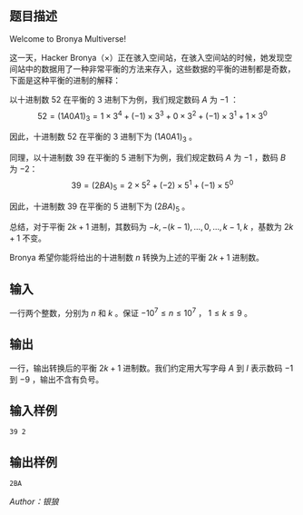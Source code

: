 ## 题目描述

Welcome to Bronya Multiverse!

这一天，Hacker Bronya（×）正在骇入空间站，在骇入空间站的时候，她发现空间站中的数据用了一种非常平衡的方法来存入，这些数据的平衡的进制都是奇数，下面是这种平衡的进制的解释：

以十进制数 $52$ 在平衡的 $3$ 进制下为例，我们规定数码 $A$ 为 $-1$ ：
$$
52=(1A0A1)_3=1\times 3^4+(-1)\times 3^3+0\times 3^2+(-1)\times 3^1+1\times 3^0
$$

因此，十进制数 $52$ 在平衡的 $3$ 进制下为 $(1A0A1)_3$ 。

同理，以十进制数 $39$ 在平衡的 $5$ 进制下为例，我们规定数码 $A$ 为 $-1$ ，数码 $B$ 为 $-2$：
$$
39=(2BA)_5=2\times 5^2+(-2)\times 5^1+(-1)\times 5^0
$$

因此，十进制数 $39$ 在平衡的 $5$ 进制下为 $(2BA)_5$ 。

总结，对于平衡 $2k+1$ 进制，其数码为 $-k,-(k-1),\dots,0,\dots,k-1,k$ ，基数为 $2k+1$ 不变。

Bronya 希望你能将给出的十进制数 $n$ 转换为上述的平衡 $2k+1$ 进制数。
## 输入

一行两个整数，分别为 $n$ 和 $k$ 。保证 $-10^7\le n\le 10^7$ ， $1\le k \le 9$ 。

## 输出

一行，输出转换后的平衡 $2k+1$ 进制数。我们约定用大写字母 $A$ 到 $I$ 表示数码 $-1$ 到 $-9$ ，输出不含有负号。

## 输入样例

    39 2

## 输出样例

    2BA

*Author：银狼*